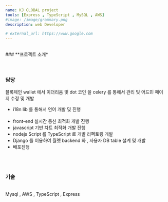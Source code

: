 ```yaml
---
name: KJ GLOBAL project
tools: [Express , TypeScript , MySQL , AWS]
#image: /image/grammary.png
description: web Developer

# external_url: https://www.google.com
---
```


<br>
### **프로젝트 소개*

<br>
<br>

<br>

### 담당

블록체인 wallet 에서 이더리움 및 dot 코인 을 celery 를 통해서 관리 및 어드민 페이지 수정 및 개발 <br>



* i18n lib 를 통해서 언어 개발 및 진행<br><br>
* front-end 실시간 통신 최적화 개발 진행 <br>
* javascript 기반 차트 최적화 개발 진행<br>
* nodejs Script 를 TypeScript 로 개발 리펙토링 개발<br>
* Django 를 이용하여 월렛 backend 와 , 사용자 DB table 설계 및 개발 <br>
* 배포진행<br>



<br>
<br>

### 기술
<br>
Mysql , AWS , TypeScript , Express
<br>
<br>

